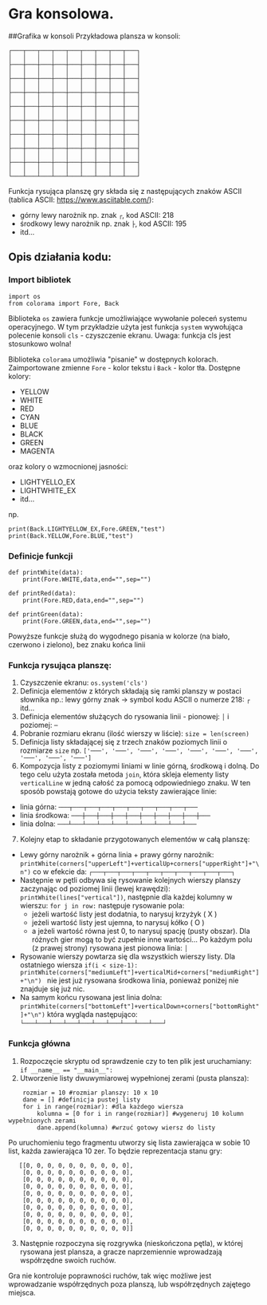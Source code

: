 # Gra konsolowa.

##Grafika w konsoli
Przykładowa plansza w konsoli:
```
┌───┬───┬───┬───┬───┬───┬───┬───┬───┐
│   │   │   │   │   │   │   │   │   │
├───┼───┼───┼───┼───┼───┼───┼───┼───┤
│   │   │   │   │   │   │   │   │   │
├───┼───┼───┼───┼───┼───┼───┼───┼───┤
│   │   │   │   │   │   │   │   │   │
├───┼───┼───┼───┼───┼───┼───┼───┼───┤
│   │   │   │   │   │   │   │   │   │
├───┼───┼───┼───┼───┼───┼───┼───┼───┤
│   │   │   │   │   │   │   │   │   │
├───┼───┼───┼───┼───┼───┼───┼───┼───┤
│   │   │   │   │   │   │   │   │   │
├───┼───┼───┼───┼───┼───┼───┼───┼───┤
│   │   │   │   │   │   │   │   │   │
├───┼───┼───┼───┼───┼───┼───┼───┼───┤
│   │   │   │   │   │   │   │   │   │
├───┼───┼───┼───┼───┼───┼───┼───┼───┤
│   │   │   │   │   │   │   │   │   │
└───┴───┴───┴───┴───┴───┴───┴───┴───┘
```

Funkcja rysująca planszę gry składa się z następujących znaków ASCII (tablica ASCII: https://www.asciitable.com/):
- górny lewy narożnik np. znak `┌`, kod ASCII: 218
- środkowy lewy narożnik np. znak `├`, kod ASCII: 195
- itd...

## Opis działania kodu:

### Import bibliotek
```
import os
from colorama import Fore, Back
```
Biblioteka `os` zawiera funkcje umożliwiające wywołanie poleceń systemu operacyjnego. W tym przykładzie użyta jest funkcja `system` wywołująca polecenie konsoli `cls` - czyszczenie ekranu. Uwaga: funkcja cls jest stosunkowo wolna!

Biblioteka `colorama` umożliwia "pisanie" w dostępnych kolorach. Zaimportowane zmienne `Fore` - kolor tekstu i `Back` - kolor tła.
Dostępne kolory:
- YELLOW
- WHITE
- RED
- CYAN
- BLUE
- BLACK
- GREEN
- MAGENTA

oraz kolory o wzmocnionej jasności:
- LIGHTYELLO_EX
- LIGHTWHITE_EX
- itd...

np.
```
print(Back.LIGHTYELLOW_EX,Fore.GREEN,"test")
print(Back.YELLOW,Fore.BLUE,"test")
```
### Definicje funkcji

```
def printWhite(data):
    print(Fore.WHITE,data,end="",sep="")

def printRed(data):
    print(Fore.RED,data,end="",sep="")

def printGreen(data):
    print(Fore.GREEN,data,end="",sep="")

```

Powyższe funkcje służą do wygodnego pisania w kolorze (na biało, czerwono i zielono), bez znaku końca linii

### Funkcja rysująca planszę:

1. Czyszczenie ekranu: `os.system('cls')`
2. Definicja elementów z których składają się ramki planszy w postaci słownika np.:
lewy górny znak -> symbol kodu ASCII o numerze 218: `┌` itd...
3. Definicja elementów służących do rysowania linii - pionowej: `│` i poziomej: `─`
4. Pobranie rozmiaru ekranu (ilość wierszy w liście): `size = len(screen)`
5. Definicja listy składającej się z trzech znaków poziomych linii o rozmiarze `size`
np. `['───', '───', '───', '───', '───', '───', '───', '───', '───', '───']`
6. Kompozycja listy z poziomymi liniami w linie górną, środkową i dolną. Do tego celu użyta została metoda `join`, która skleja elementy listy `verticalLine` w jedną całość za pomocą odpowiedniego znaku. W ten sposób powstają gotowe do użycia teksty zawierające linie:
- linia górna: `───┬───┬───┬───┬───┬───┬───┬───┬───┬───`
- linia środkowa: `───┼───┼───┼───┼───┼───┼───┼───┼───┼───`
- linia dolna: `───┴───┴───┴───┴───┴───┴───┴───┴───┴───`
7. Kolejny etap to składanie przygotowanych elementów w całą planszę:
- Lewy górny narożnik + górna linia + prawy górny narożnik:
```printWhite(corners["upperLeft"]+verticalUp+corners["upperRight"]+"\n")```
co w efekcie da:
`┌───┬───┬───┬───┬───┬───┬───┬───┬───┬───┐`
- Następnie w pętli odbywa się rysowanie kolejnych wierszy planszy zaczynając od poziomej linii (lewej krawędzi): `printWhite(lines["vertical"])`, następnie dla każdej kolumny w wierszu: `for j in row:` następuje rysowanie pola:
  - jeżeli wartość listy jest dodatnia, to narysuj krzyżyk ( X )
  - jeżeli wartość listy jest ujemna, to narysuj kółko ( O )
  - a jeżeli wartość równa jest 0, to narysuj spację (pusty obszar).
Dla różnych gier mogą to być zupełnie inne wartości... 
Po każdym polu (z prawej strony) rysowana jest pionowa linia: `│`
- Rysowanie wierszy powtarza się dla wszystkich wierszy listy. 
Dla ostatniego wiersza ```if(i < size-1): printWhite(corners["mediumLeft"]+verticalMid+corners["mediumRight"]+"\n") ``` nie jest już rysowana środkowa linia, ponieważ poniżej nie znajduje się już nic.
- Na samym końcu rysowana jest linia dolna: 
```printWhite(corners["bottomLeft"]+verticalDown+corners["bottomRight"]+"\n")```
która wygląda następująco: `└───┴───┴───┴───┴───┴───┴───┴───┴───┴───┘`

### Funkcja główna

1. Rozpoczęcie skryptu od sprawdzenie czy to ten plik jest uruchamiany:
```if __name__ == "__main__":```
2. Utworzenie listy dwuwymiarowej wypełnionej zerami (pusta plansza):
```
    rozmiar = 10 #rozmiar planszy: 10 x 10
    dane = [] #definicja pustej listy
    for i in range(rozmiar): #dla każdego wiersza
        kolumna = [0 for i in range(rozmiar)] #wygeneruj 10 kolumn wypełnionych zerami
        dane.append(kolumna) #wrzuć gotowy wiersz do listy
```
Po uruchomieniu tego fragmentu utworzy się lista zawierająca w sobie 10 list, każda zawierająca 10 zer. To będzie reprezentacja stanu gry:
```
   [[0, 0, 0, 0, 0, 0, 0, 0, 0, 0],
    [0, 0, 0, 0, 0, 0, 0, 0, 0, 0], 
    [0, 0, 0, 0, 0, 0, 0, 0, 0, 0], 
    [0, 0, 0, 0, 0, 0, 0, 0, 0, 0], 
    [0, 0, 0, 0, 0, 0, 0, 0, 0, 0], 
    [0, 0, 0, 0, 0, 0, 0, 0, 0, 0], 
    [0, 0, 0, 0, 0, 0, 0, 0, 0, 0], 
    [0, 0, 0, 0, 0, 0, 0, 0, 0, 0], 
    [0, 0, 0, 0, 0, 0, 0, 0, 0, 0], 
    [0, 0, 0, 0, 0, 0, 0, 0, 0, 0]]
```
3. Następnie rozpoczyna się rozgrywka (nieskończona pętla), w której rysowana jest plansza, a gracze naprzemiennie wprowadzają współrzędne swoich ruchów.

Gra nie kontroluje poprawności ruchów, tak więc możliwe jest wprowadzanie współrzędnych poza planszą, lub współrzędnych zajętego miejsca.





